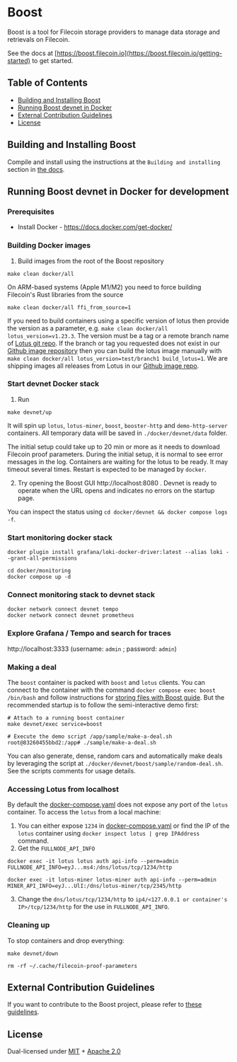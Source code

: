 # Boost

Boost is a tool for Filecoin storage providers to manage data storage and retrievals on Filecoin.

See the docs at [https://boost.filecoin.io](https://boost.filecoin.io/getting-started) to get started.

## Table of Contents

- [Building and Installing Boost](#building-and-installing-boost)
- [Running Boost devnet in Docker](#running-boost-devnet-in-docker-for-development)
- [External Contribution Guidelines](#external-contribution-guidelines)
- [License](#license)

## Building and Installing Boost

Compile and install using the instructions at the `Building and installing` section in [the docs](https://boost.filecoin.io/getting-started#building-and-installing).

## Running Boost devnet in Docker for development

### Prerequisites
* Install Docker - https://docs.docker.com/get-docker/

### Building Docker images

1. Build images from the root of the Boost repository

```
make clean docker/all
```

On ARM-based systems (Apple M1/M2) you need to force building Filecoin's Rust libraries from the source

```shell
make clean docker/all ffi_from_source=1
```

If you need to build containers using a specific version of lotus then provide the version as a parameter, e.g. `make clean docker/all lotus_version=v1.23.3`. The version must be a tag or a remote branch name of [Lotus git repo](https://github.com/filecoin-project/lotus).
If the branch or tag you requested does not exist in our [Github image repository](https://github.com/filecoin-shipyard/lotus-containers/pkgs/container/lotus-containers) then you can build the lotus image manually with  `make clean docker/all lotus_version=test/branch1 build_lotus=1`. We are shipping images all releases from Lotus in our [Github image repo](https://github.com/filecoin-shipyard/lotus-containers/pkgs/container/lotus-containers).

### Start devnet Docker stack

1. Run

```
make devnet/up
```

It will spin up `lotus`, `lotus-miner`, `boost`, `booster-http` and `demo-http-server` containers. All temporary data will be saved in `./docker/devnet/data` folder.

The initial setup could take up to 20 min or more as it needs to download Filecoin proof parameters. During the initial setup, it is normal to see error messages in the log. Containers are waiting for the lotus to be ready. It may timeout several times. Restart is expected to be managed by `docker`.

2. Try opening the Boost GUI http://localhost:8080 . Devnet is ready to operate when the URL opens and indicates no errors on the startup page.

You can inspect the status using `cd docker/devnet && docker compose logs -f`.

### Start monitoring docker stack

```
docker plugin install grafana/loki-docker-driver:latest --alias loki --grant-all-permissions

cd docker/monitoring
docker compose up -d
```

### Connect monitoring stack to devnet stack

```
docker network connect devnet tempo
docker network connect devnet prometheus
```

### Explore Grafana / Tempo and search for traces

http://localhost:3333 (username: `admin` ; password: `admin`)

### Making a deal

The `boost` container is packed with `boost` and `lotus` clients. You can connect to the container with the command `docker compose exec boost /bin/bash` and follow instructions for [storing files with Boost guide](https://boost.filecoin.io/tutorials/how-to-store-files-with-boost-on-filecoin). But the recommended startup is to follow the semi-interactive demo first:

```
# Attach to a running boost container
make devnet/exec service=boost

# Execute the demo script /app/sample/make-a-deal.sh
root@83260455bbd2:/app# ./sample/make-a-deal.sh
```

You can also generate, dense, random cars and automatically make deals by leveraging the script at `./docker/devnet/boost/sample/random-deal.sh`. See the scripts comments for usage details.

### Accessing Lotus from localhost

By default the [docker-compose.yaml](./docker-compose.yaml) does not expose any port of the `lotus` container. To access the `lotus` from a local machine:
1. You can either expose `1234` in [docker-compose.yaml](./docker-compose.yaml) or find the IP of the `lotus` container using `docker inspect lotus | grep IPAddress` command.
2. Get the `FULLNODE_API_INFO`
```
docker exec -it lotus lotus auth api-info --perm=admin
FULLNODE_API_INFO=eyJ...ms4:/dns/lotus/tcp/1234/http

docker exec -it lotus-miner lotus-miner auth api-info --perm=admin
MINER_API_INFO=eyJ...UlI:/dns/lotus-miner/tcp/2345/http
```
3. Change the `dns/lotus/tcp/1234/http` to `ip4/<127.0.0.1 or container's IP>/tcp/1234/http` for the use in `FULLNODE_API_INFO`.

### Cleaning up

To stop containers and drop everything:
```
make devnet/down

rm -rf ~/.cache/filecoin-proof-parameters
```

## External Contribution Guidelines
If you want to contribute to the Boost project, please refer to [these guidelines](./CONTRIBUTING.md). 

## License

Dual-licensed under [MIT](https://github.com/filecoin-project/boost/blob/main/LICENSE-MIT) + [Apache 2.0](https://github.com/filecoin-project/boost/blob/main/LICENSE-APACHE)
